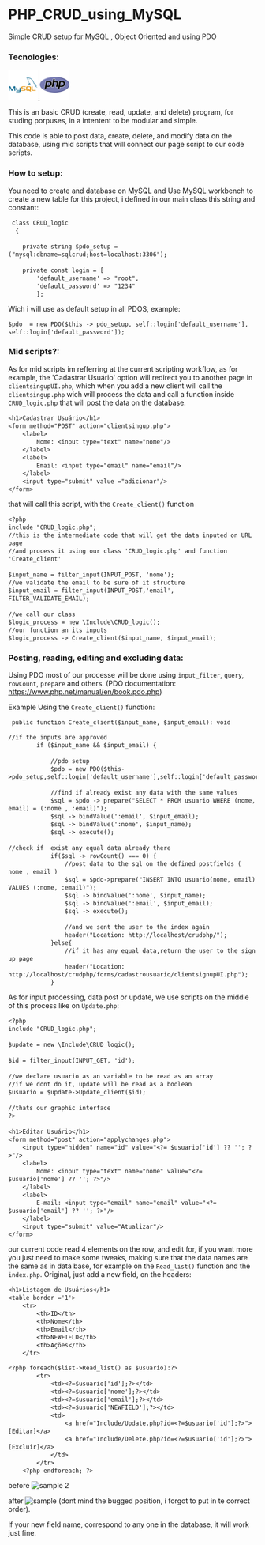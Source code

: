 # PHP_CRUD_using_MySQL
Simple CRUD setup for MySQL , Object Oriented and using PDO

<h3 align="left">Tecnologies:</h3>
<p align="left"> <a href="https://www.mysql.com/" target="_blank" rel="noreferrer"> <img src="https://raw.githubusercontent.com/devicons/devicon/master/icons/mysql/mysql-original-wordmark.svg" alt="mysql" width="60" height="60"/> </a> <a href="https://www.php.net" target="_blank" rel="noreferrer"> <img src="https://raw.githubusercontent.com/devicons/devicon/master/icons/php/php-original.svg" alt="php" width="60" height="60"/> </a> </p>

  This is an basic CRUD (create, read, update, and delete) program, for studing porpuses, in a intentent to be modular and simple. 
  
  This code is able to post data, create, delete, and modify data on the database, using mid scripts that will connect our page script to our code scripts. 

 <h3 align="left">How to setup:</h3

You need to create and database on MySQL and Use MySQL workbench to create a new table for this project, i defined in our main class this string and constant:
````
 class CRUD_logic
  {

    private string $pdo_setup = ("mysql:dbname=sqlcrud;host=localhost:3306");

    private const login = [
        'default_username' => "root",
        'default_password' => "1234"
        ];
````
Wich i will use as default setup in all PDOS, example:
```
$pdo  = new PDO($this -> pdo_setup, self::login['default_username'], self::login['default_password']);
```

<h3 align="left">Mid scripts?:</h3
                                
As for mid scripts im refferring at the current scripting workflow, as for example, the 'Cadastrar Usuário' option will redirect you to another page in `clientsingupUI.php`, which when you add a new client will call the `clientsingup.php` wich will process the data and call a function inside `CRUD_logic.php` that will post the data on the database. 
````
<h1>Cadastrar Usuário</h1>
<form method="POST" action="clientsingup.php">
    <label>
        Nome: <input type="text" name="nome"/>
    </label>
    <label>
        Email: <input type="email" name="email"/>
    </label>
    <input type="submit" value ="adicionar"/>
</form>
````
that will call this script, with the `Create_client()` function
```
<?php
include "CRUD_logic.php";
//this is the intermediate code that will get the data inputed on URL page
//and process it using our class 'CRUD_logic.php' and function 'Create_client'

$input_name = filter_input(INPUT_POST, 'nome');
//we validate the email to be sure of it structure 
$input_email = filter_input(INPUT_POST,'email', FILTER_VALIDATE_EMAIL);

//we call our class
$logic_process = new \Include\CRUD_logic();
//our function an its inputs
$logic_process -> Create_client($input_name, $input_email);
```
<h3 align="left">Posting, reading, editing and excluding data:</h3

Using PDO most of our processe will be done using `input_filter`, `query`, `rowCount`, `prepare` and others. (PDO documentation: https://www.php.net/manual/en/book.pdo.php)

Example Using the `Create_client()` function:
```
 public function Create_client($input_name, $input_email): void
```
````
//if the inputs are approved
        if ($input_name && $input_email) {

            //pdo setup
            $pdo = new PDO($this->pdo_setup,self::login['default_username'],self::login['default_password']);

            //find if already exist any data with the same values
            $sql = $pdo -> prepare("SELECT * FROM usuario WHERE (nome, email) = (:nome , :email)");
            $sql -> bindValue(':email', $input_email);
            $sql -> bindValue(':nome', $input_name);
            $sql -> execute();

//check if  exist any equal data already there
            if($sql -> rowCount() === 0) {
                //post data to the sql on the defined postfields ( nome , email )
                $sql = $pdo->prepare("INSERT INTO usuario(nome, email) VALUES (:nome, :email)");
                $sql -> bindValue(':nome', $input_name);
                $sql -> bindValue(':email', $input_email);
                $sql -> execute();

                //and we sent the user to the index again
                header("Location: http://localhost/crudphp/");
            }else{
                //if it has any equal data,return the user to the sign up page
                header("Location: http://localhost/crudphp/forms/cadastrousuario/clientsignupUI.php");
            }
````
As for input processing, data post or update, we use scripts on the middle of this process like on `Update.php`:
```
<?php
include "CRUD_logic.php";

$update = new \Include\CRUD_logic();

$id = filter_input(INPUT_GET, 'id');

//we declare usuario as an variable to be read as an array
//if we dont do it, update will be read as a boolean 
$usuario = $update->Update_client($id);

//thats our graphic interface
?>

<h1>Editar Usuário</h1>
<form method="post" action="applychanges.php">
    <input type="hidden" name="id" value="<?= $usuario['id'] ?? ''; ?>"/>
    <label>
        Nome: <input type="text" name="nome" value="<?= $usuario['nome'] ?? ''; ?>"/>
    </label>
    <label>
        E-mail: <input type="email" name="email" value="<?= $usuario['email'] ?? ''; ?>"/>
    </label>
    <input type="submit" value="Atualizar"/>
</form>
```
our current code read 4 elements on the row, and edit for, if you want more you just need to make some tweaks, making sure that the data names are the same as in data base, for example on the `Read_list()` function and the `index.php`.
Original, just add a new field, on the headers:
```
<h1>Listagem de Usuários</h1>
<table border ='1'>
    <tr>
        <th>ID</th>
        <th>Nome</th>
        <th>Email</th>
        <th>NEWFIELD</th>
        <th>Ações</th>
    </tr>
```
```
<?php foreach($list->Read_list() as $usuario):?>
        <tr>
            <td><?=$usuario['id'];?></td>
            <td><?=$usuario['nome'];?></td>
            <td><?=$usuario['email'];?></td>
            <td><?=$usuario['NEWFIELD'];?></td>
            <td>
                <a href="Include/Update.php?id=<?=$usuario['id'];?>">[Editar]</a>
                <a href="Include/Delete.php?id=<?=$usuario['id'];?>">[Excluir]</a>
            </td>
        </tr>
    <?php endforeach; ?>
```
before
![sample 2](https://github.com/AnthonyDRdutra/PHP-CRUD-using-MySQL/assets/97138694/9b2b959c-0f2a-40d9-ae91-576f9f38d4a4)

after
![sample](https://github.com/AnthonyDRdutra/PHP-CRUD-using-MySQL/assets/97138694/9b18511b-e9aa-45ad-9287-37d37e4168d4)
(dont mind the bugged position, i forgot to put in te correct order).

If your new field name, correspond to any one in the database, it will work just fine.  



